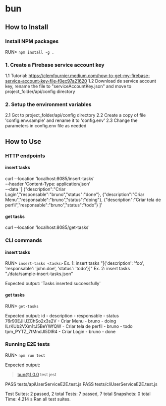 # bun

## How to Install

### Install NPM packages
RUN> `npm install -g .`

### 1. Create a Firebase service account key
1.1 Tutorial: https://clemfournier.medium.com/how-to-get-my-firebase-service-account-key-file-f0ec97a21620
1.2 Download de service account key, rename the file to "serviceAccountKey.json" and move to project_folder/api/config directory

### 2. Setup the environment variables
2.1 Got to project_folder/api/config directory
2.2 Create a copy of file 'config.env.sample' and rename it to 'config.env'
2.3 Change the parameters in config.env file as needed

## How to Use

### HTTP endpoints
#### insert tasks
curl --location 'localhost:8085/insert-tasks' \
--header 'Content-Type: application/json' \
--data '[
    {"description":"Criar Login","responsable":"bruno","status":"done"},
    {"description":"Criar Menu","responsable":"bruno","status":"doing"},
    {"description":"Criar tela de perfil","responsable":"bruno","status":"todo"}
]'

#### get tasks
curl --location 'localhost:8085/get-tasks'

### CLI commands
#### insert tasks
RUN> `insert-tasks <tasks>`
Ex. 1: insert tasks "[{'description': 'foo', 'responsable': 'john.doe', 'status': 'todo'}]"
Ex. 2: insert tasks "./data/sample-insert-tasks.json"

Expected output: 'Tasks inserted successfully'
#### get tasks
RUN> `get-tasks`

Expected output:
id - description - responsable - status
76r90EJlIJZChSo2x3s2V - Criar Menu - bruno - doing
ILrKUb2VXm1tJ5BeYWfQW - Criar tela de perfil - bruno - todo
tpm_PYTZ_7tMndJl5DlR4 - Criar Login - bruno - done

### Running E2E tests

RUN> `npm run test`

Expected output:
> bun@1.0.0 test
> jest

 PASS  tests/apiUserServiceE2E.test.js
 PASS  tests/cliUserServiceE2E.test.js

Test Suites: 2 passed, 2 total
Tests:       7 passed, 7 total
Snapshots:   0 total
Time:        4.214 s
Ran all test suites.


